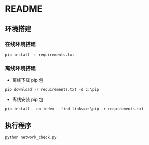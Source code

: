 # README

## 环境搭建

### 在线环境搭建

```
pip install -r requirements.txt
```

### 离线环境搭建

+ 离线下载 pip 包

```
pip download -r requirements.txt -d c:\pip 
```

+ 离线安装 pip 包

```
pip install --no-index --find-links=c:\pip -r requirements.txt
```

## 执行程序

```
python network_check.py
```

